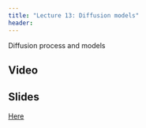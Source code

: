 ```yaml
---
title: "Lecture 13: Diffusion models"
header:
---
```


Diffusion process and models


## Video


## Slides

[Here](https://github.com/vistalab-technion/cs236781/blob/master/assets/236781_Lec13.pdf)
